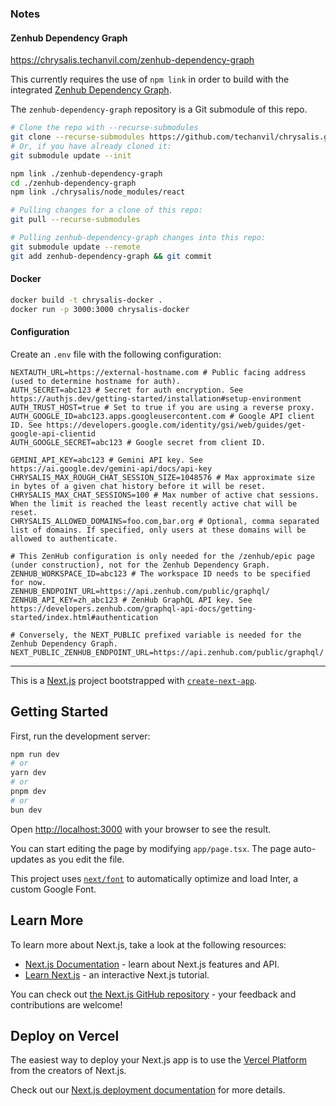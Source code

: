 ### Notes

#### Zenhub Dependency Graph

https://chrysalis.techanvil.com/zenhub-dependency-graph

This currently requires the use of `npm link` in order to build with the integrated [Zenhub Dependency Graph](https://github.com/techanvil/zenhub-dependency-graph/).

The `zenhub-dependency-graph` repository is a Git submodule of this repo.

```sh
# Clone the repo with --recurse-submodules
git clone --recurse-submodules https://github.com/techanvil/chrysalis.git
# Or, if you have already cloned it:
git submodule update --init

npm link ./zenhub-dependency-graph
cd ./zenhub-dependency-graph
npm link ./chrysalis/node_modules/react

# Pulling changes for a clone of this repo:
git pull --recurse-submodules

# Pulling zenhub-dependency-graph changes into this repo:
git submodule update --remote
git add zenhub-dependency-graph && git commit
```

#### Docker

```sh
docker build -t chrysalis-docker .
docker run -p 3000:3000 chrysalis-docker
```

#### Configuration

Create an `.env` file with the following configuration:

```
NEXTAUTH_URL=https://external-hostname.com # Public facing address (used to determine hostname for auth).
AUTH_SECRET=abc123 # Secret for auth encryption. See https://authjs.dev/getting-started/installation#setup-environment
AUTH_TRUST_HOST=true # Set to true if you are using a reverse proxy.
AUTH_GOOGLE_ID=abc123.apps.googleusercontent.com # Google API client ID. See https://developers.google.com/identity/gsi/web/guides/get-google-api-clientid
AUTH_GOOGLE_SECRET=abc123 # Google secret from client ID.

GEMINI_API_KEY=abc123 # Gemini API key. See https://ai.google.dev/gemini-api/docs/api-key
CHRYSALIS_MAX_ROUGH_CHAT_SESSION_SIZE=1048576 # Max approximate size in bytes of a given chat history before it will be reset.
CHRYSALIS_MAX_CHAT_SESSIONS=100 # Max number of active chat sessions. When the limit is reached the least recently active chat will be reset.
CHRYSALIS_ALLOWED_DOMAINS=foo.com,bar.org # Optional, comma separated list of domains. If specified, only users at these domains will be allowed to authenticate.

# This ZenHub configuration is only needed for the /zenhub/epic page (under construction), not for the Zenhub Dependency Graph.
ZENHUB_WORKSPACE_ID=abc123 # The workspace ID needs to be specified for now.
ZENHUB_ENDPOINT_URL=https://api.zenhub.com/public/graphql/
ZENHUB_API_KEY=zh_abc123 # ZenHub GraphQL API key. See https://developers.zenhub.com/graphql-api-docs/getting-started/index.html#authentication

# Conversely, the NEXT_PUBLIC prefixed variable is needed for the Zenhub Dependency Graph.
NEXT_PUBLIC_ZENHUB_ENDPOINT_URL=https://api.zenhub.com/public/graphql/
```

---

This is a [Next.js](https://nextjs.org/) project bootstrapped with [`create-next-app`](https://github.com/vercel/next.js/tree/canary/packages/create-next-app).

## Getting Started

First, run the development server:

```bash
npm run dev
# or
yarn dev
# or
pnpm dev
# or
bun dev
```

Open [http://localhost:3000](http://localhost:3000) with your browser to see the result.

You can start editing the page by modifying `app/page.tsx`. The page auto-updates as you edit the file.

This project uses [`next/font`](https://nextjs.org/docs/basic-features/font-optimization) to automatically optimize and load Inter, a custom Google Font.

## Learn More

To learn more about Next.js, take a look at the following resources:

- [Next.js Documentation](https://nextjs.org/docs) - learn about Next.js features and API.
- [Learn Next.js](https://nextjs.org/learn) - an interactive Next.js tutorial.

You can check out [the Next.js GitHub repository](https://github.com/vercel/next.js/) - your feedback and contributions are welcome!

## Deploy on Vercel

The easiest way to deploy your Next.js app is to use the [Vercel Platform](https://vercel.com/new?utm_medium=default-template&filter=next.js&utm_source=create-next-app&utm_campaign=create-next-app-readme) from the creators of Next.js.

Check out our [Next.js deployment documentation](https://nextjs.org/docs/deployment) for more details.
